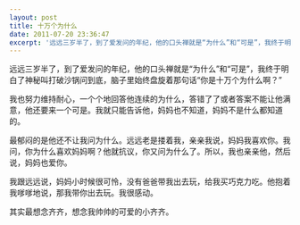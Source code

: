```yaml
---
layout: post
title: 十万个为什么
date: 2011-07-20 23:36:47
excerpt: '远远三岁半了，到了爱发问的年纪，他的口头禅就是“为什么”和“可是”，我终于明白了神秘叫打破沙锅问到底，脑子里始终盘旋着那句话“你是十万个为什么啊？”'
---
```




远远三岁半了，到了爱发问的年纪，他的口头禅就是“为什么”和“可是”，我终于明白了神秘叫打破沙锅问到底，脑子里始终盘旋着那句话“你是十万个为什么啊？”


我也努力维持耐心，一个个地回答他连续的为什么，答错了了或者答案不能让他满意，他还要来一个可是。我就只能告诉他，妈妈也不知道，妈妈不是什么都知道的。


最郁闷的是他还不让我问为什么。远远老是搂着我，亲亲我说，妈妈我喜欢你。我问，你为什么喜欢妈妈啊？他就抗议，你又问为什么了。所以，我也亲亲他，然后说，妈妈也爱你。


我跟远远说，妈妈小时候很可怜，没有爸爸带我出去玩，给我买巧克力吃。他抱着我嗲嗲地说，那我带你出去玩。我很感动。

其实最想念齐齐，想念我帅帅的可爱的小齐齐。


